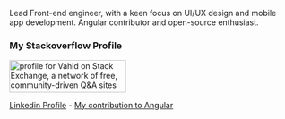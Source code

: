 Lead Front-end engineer, with a keen focus on UI/UX design and mobile app development. Angular contributor and open-source enthusiast.

### My Stackoverflow Profile

<a href="https://stackexchange.com/users/2115144"><img src="https://stackexchange.com/users/flair/2115144.png?theme=clean" width="208" height="58" alt="profile for Vahid on Stack Exchange, a network of free, community-driven Q&amp;A sites" title="profile for Vahid on Stack Exchange, a network of free, community-driven Q&amp;A sites"></a>

[Linkedin Profile](https://www.linkedin.com/in/vahidmohammadi/) - [My contribution to Angular](https://github.com/angular/angular/pull/40505)
